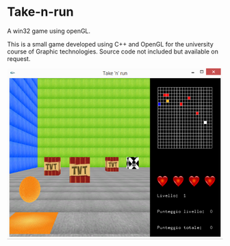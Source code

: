 # Take-n-run
A win32 game using openGL.

This is a small game developed using C++ and OpenGL for the university course of Graphic technologies.
Source code not included but available on request.

![screenshot](screenshot.png)
